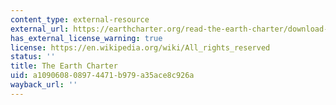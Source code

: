 ```yaml
---
content_type: external-resource
external_url: https://earthcharter.org/read-the-earth-charter/download-the-charter/
has_external_license_warning: true
license: https://en.wikipedia.org/wiki/All_rights_reserved
status: ''
title: The Earth Charter
uid: a1090608-0897-4471-b979-a35ace8c926a
wayback_url: ''
---
```

